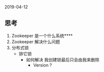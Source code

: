2019-04-12

## 思考
1. Zookeeper 是一个什么系统****
1. Zookeeper 解决什么问题
1. 分布式锁
    - 排它锁
        - 如何解决 我创建锁最后只会由我来删除
            - Version ? 